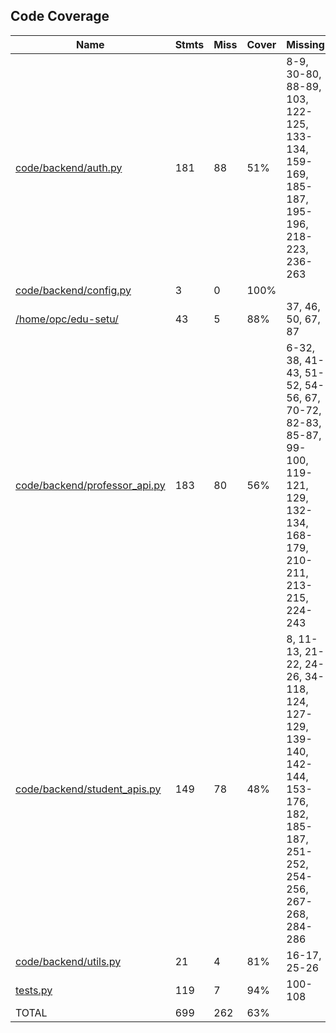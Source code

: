 ## Code Coverage

| Name                                                              | Stmts | Miss | Cover | Missing                                                                                                                   |
| ----------------------------------------------------------------- | ----- | ---- | ----- | ------------------------------------------------------------------------------------------------------------------------- |
| [code/backend/auth.py](../code/backend/auth.py)                   | 181   | 88   | 51%   | 8-9, 30-80, 88-89, 103, 122-125, 133-134, 159-169, 185-187, 195-196, 218-223, 236-263                                     |
| [code/backend/config.py](../code/backend/config.py)               | 3     | 0    | 100%  |
| [/home/opc/edu-setu/](../code/backend/main.py)                    | 43    | 5    | 88%   | 37, 46, 50, 67, 87                                                                                                        |
| [code/backend/professor_api.py](../code/backend/professor_api.py) | 183   | 80   | 56%   | 6-32, 38, 41-43, 51-52, 54-56, 67, 70-72, 82-83, 85-87, 99-100, 119-121, 129, 132-134, 168-179, 210-211, 213-215, 224-243 |
| [code/backend/student_apis.py](../code/backend/student_apis.py)   | 149   | 78   | 48%   | 8, 11-13, 21-22, 24-26, 34-118, 124, 127-129, 139-140, 142-144, 153-176, 182, 185-187, 251-252, 254-256, 267-268, 284-286 |
| [code/backend/utils.py](../code/backend/student_apis.py)          | 21    | 4    | 81%   | 16-17, 25-26                                                                                                              |
| [tests.py](./tests.py)                                            | 119   | 7    | 94%   | 100-108                                                                                                                   |
| TOTAL                                                             | 699   | 262  | 63%   |
